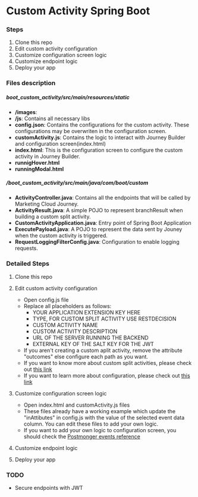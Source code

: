 # Custom Activity Spring Boot

### Steps
1. Clone this repo
2. Edit custom activity configuration
3. Customize configuration screen logic 
4. Customize endpoint logic
5. Deploy your app

### Files description

##### boot_custom_activity/src/main/resources/static
* **/images**: 
* **/js**: Contains all necessary libs
* **config.json**: Contains the configurations for the custom activity. These configurations may be overwriten in the configuration screen.
* **customActivity.js**: Contains the logic to interact with Journey Builder and configuration screen(index.html)
* **index.html**: This is the configuration screen to configure the custom activity in Journey Builder.
* **runnigHover.html**
* **runningModal.html**

##### /boot_custom_activity/src/main/java/com/boot/custom

* **ActivityController.java**: Contains all the endpoints that will be called by Marketing Cloud Journey.
* **ActivityResult.java**: A simple POJO to represent branchResult when building a custom split activity.
* **CustomActivityApplication.java**: Entry point of Spring Boot Application
* **ExecutePayload.java**: A POJO to represent the data sent by Jouney when the custom activity is triggered.
* **RequestLoggingFilterConfig.java**: Configuration to enable logging requests.

### Detailed Steps

1. Clone this repo

2. Edit custom activity configuration
    * Open config.js file
    * Replace all placeholders as follows:
        * YOUR APPLICATION EXTENSION KEY HERE
        * TYPE, FOR CUSTOM SPLIT ACTIVITY USE RESTDECISION
        * CUSTOM ACTIVITY NAME
        * CUSTOM ACTIVITY DESCRIPTION
        * URL OF THE SERVER RUNNING THE BACKEND
        * EXTERNAL KEY OF THE SALT KEY FOR THE JWT
    * If you aren't creating a custom aplit activity, remove the attribute "outcomes" else configure each path as you want.
    * If you want to know more about custom split activities, please check out [this link](https://developer.salesforce.com/docs/atlas.en-us.noversion.mc-app-development.meta/mc-app-development/extending-activities.htm)  
    * If you want to learn more about configuration, please check out 
 [this link](https://developer.salesforce.com/docs/atlas.en-us.noversion.mc-app-development.meta/mc-app-development/custom-activity-config.htm)

3. Customize configuration screen logic 
    * Open index.html and customActivity.js files
    * These files already have a working example which update the "inAttibutes" in config.js with the value of the selected event data column. You can edit these files to add your own logic.
    * If you want to add your own logic to configuration screen, you should check the [Postmonger events reference](https://developer.salesforce.com/docs/atlas.en-us.noversion.mc-app-development.meta/mc-app-development/using-postmonger.htm)

4. Customize endpoint logic

5. Deploy your app


### TODO

* Secure endpoints with JWT